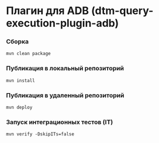 # Плагин для ADB (dtm-query-execution-plugin-adb)

### Сборка

`mvn clean package`

### Публикация в локальный репозиторий

`mvn install`

### Публикация в удаленный репозиторий

`mvn deploy`

### Запуск интеграционных тестов (IT)

`mvn verify -DskipITs=false`
